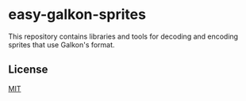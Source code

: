 # easy-galkon-sprites

This repository contains libraries and tools for decoding and encoding sprites that use Galkon's format.

## License
[MIT](https://choosealicense.com/licenses/mit/)
